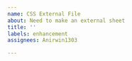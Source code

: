 ```yaml
---
name: CSS External File
about: Need to make an external sheet
title: ''
labels: enhancement
assignees: Anirwin1303

---
```



